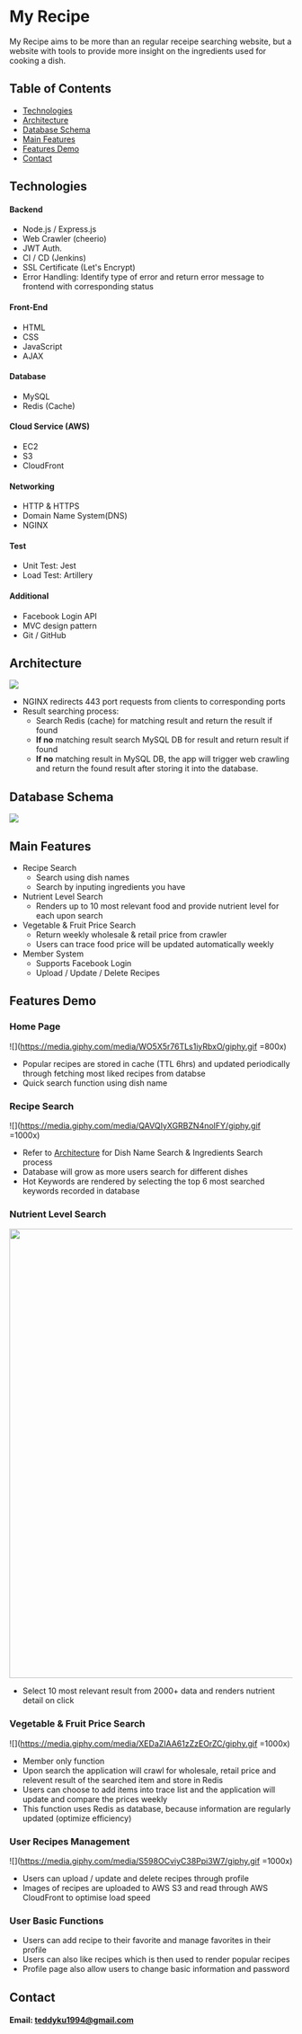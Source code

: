 # My Recipe

My Recipe aims to be more than an regular receipe searching website, but a website with tools to provide more insight on the ingredients used for cooking a dish.

## Table of Contents

- [Technologies](##Technologies)
- [Architecture](##Architecture)
- [Database Schema](#Database-Schema)
- [Main Features](#Main-Features)
- [Features Demo](#Features-Demo)
- [Contact](#Contact)

## Technologies

#### Backend
- Node.js / Express.js
- Web Crawler (cheerio)
- JWT Auth.
- CI / CD (Jenkins)
- SSL Certificate (Let's Encrypt)
- Error Handling: Identify type of error and return error message to frontend with corresponding status

#### Front-End
- HTML
- CSS
- JavaScript
- AJAX

#### Database
 - MySQL
 - Redis (Cache)

#### Cloud Service (AWS)
- EC2
- S3
- CloudFront

#### Networking
- HTTP & HTTPS
- Domain Name System(DNS)
- NGINX

#### Test
- Unit Test: Jest
- Load Test: Artillery

#### Additional
- Facebook Login API
- MVC design pattern
- Git / GitHub

## Architecture 
![](https://i.imgur.com/ijASQQV.png)
- NGINX redirects 443 port requests from clients to corresponding ports
- Result searching process:
    - Search Redis (cache) for matching result and return the result if found
    - **If no** matching result search MySQL DB for result and return result if found
    - **If no** matching result in MySQL DB, the app will trigger web crawling and return the found result after storing it into the database.

## Database Schema
![](https://i.imgur.com/Homs37X.png)

## Main Features
- Recipe Search
    - Search using dish names
    - Search by inputing ingredients you have
- Nutrient Level Search
    - Renders up to 10 most relevant food and provide nutrient level for each upon search
- Vegetable & Fruit Price Search
    - Return weekly wholesale & retail price from crawler
    - Users can trace food price will be updated automatically weekly
- Member System
    - Supports Facebook Login
    - Upload / Update / Delete Recipes

## Features Demo

### Home Page

![](https://media.giphy.com/media/WO5X5r76TLs1iyRbxO/giphy.gif =800x)


- Popular recipes are stored in cache (TTL 6hrs) and updated periodically through fetching most liked recipes from databse
- Quick search function using dish name

### Recipe Search 

![](https://media.giphy.com/media/QAVQIyXGRBZN4noIFY/giphy.gif =1000x)

- Refer to [Architecture](#Architecture) for Dish Name Search & Ingredients Search process
- Database will grow as more users search for different dishes
- Hot Keywords are rendered by selecting the top 6 most searched keywords recorded in database

### Nutrient Level Search

<img src="https://media.giphy.com/media/KgEetveyiHnFbquKMo/giphy.gif" width="800">

- Select 10 most relevant result from 2000+ data and renders nutrient detail on click

### Vegetable & Fruit Price Search

![](https://media.giphy.com/media/XEDaZIAA61zZzEOrZC/giphy.gif =1000x)

- Member only function
- Upon search the application will crawl for wholesale, retail price and relevent result of the searched item and store in Redis
- Users can choose to add items into trace list and the application will update and compare the prices weekly
- This function uses Redis as database, because information are regularly updated (optimize efficiency)

### User Recipes Management

![](https://media.giphy.com/media/S598OCviyC38Ppi3W7/giphy.gif =1000x)

- Users can upload / update and delete recipes through profile
- Images of recipes are uploaded to AWS S3 and read through AWS CloudFront to optimise load speed

### User Basic Functions

- Users can add recipe to their favorite and manage favorites in their profile
- Users can also like recipes which is then used to render popular recipes
- Profile page also allow users to change basic information and password

## Contact

#### Email:  teddyku1994@gmail.com
